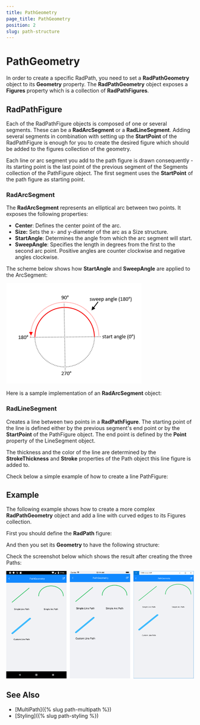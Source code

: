 ```yaml
---
title: PathGeometry
page_title: PathGeometry
position: 2
slug: path-structure
---
```


# PathGeometry

In order to create a specific RadPath, you need to set a **RadPathGeometry** object to its **Geometry** property. The **RadPathGeometry** object exposes a **Figures** property which is a collection of **RadPathFigures**. 

## RadPathFigure

Each of the RadPathFigure objects is composed of one or several segments. These can be a **RadArcSegment** or a **RadLineSegment**. Adding several segments in combination with setting up the **StartPoint** of the RadPathFigure is enough for you to create the desired figure which should be added to the figures collection of the geometry. 

Each line or arc segment you add to the path figure is drawn consequently - its starting point is the last point of the previous segment of the Segments collection of the PathFigure object. The first segment uses the **StartPoint** of the path figure as starting point.

### RadArcSegment

The **RadArcSegment** represents an elliptical arc between two points. It exposes the following properties:

* **Center**: Defines the center point of the arc.
* **Size:** Sets the x- and y-diameter of the arc as a Size structure.
* **StartAngle**: Determines the angle from which the arc segment will start. 
* **SweepAngle**: Specifies the length in degrees from the first to the second arc point. Positive angles are counter clockwise and negative angles clockwise.

The scheme below shows how **StartAngle** and **SweepAngle** are applied to the ArcSegment:

![ArcSegment Angles](images/path_arcsegment_scheme.png)

Here is a sample implementation of an **RadArcSegment** object:

<snippet id='path-geometry-assigning-custom-geometry'/>

### RadLineSegment

Creates a line between two points in a **RadPathFigure**. The starting point of the line is defined either by the previous segment's end point or by the **StartPoint** of the PathFigure object. The end point is defined by the **Point** property of the LineSegment object.

The thickness and the color of the line are determined by the **StrokeThickness** and **Stroke** properties of the Path object this line figure is added to.

Check below a simple example of how to create a line PathFigure:

<snippet id='path-geometry-line-segment'/>

## Example 

The following example shows how to create a more complex **RadPathGeometry** object and add a line with curved edges to its Figures collection. 

First you should define the **RadPath** figure:

<snippet id='path-geometry-linepath-xaml'/>

And then you set its **Geometry** to have the following structure:

<snippet id='path-geometry-set-line-geometry'/>

Check the screenshot below which shows the result after creating the three Paths:

![Path Geometry](images/path_geometry.png)

## See Also

- [MultiPath]({% slug path-multipath %})
- [Styling]({% slug path-styling %})





